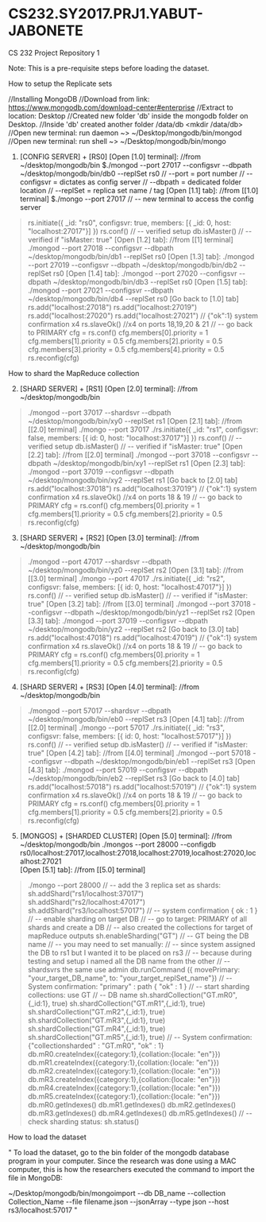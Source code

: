 # CS232.SY2017.PRJ1.YABUT-JABONETE
CS 232 Project Repository 1

Note: This is a pre-requisite steps before loading the dataset.

How to setup the Replicate sets

//Installing MongoDB
	//Download from link: https://www.mongodb.com/download-center#enterprise 
	//Extract to location: Desktop <created new folder for it> 
	//Created new folder 'db' inside the mongodb folder on Desktop. 
	//Inside 'db' created another folder /data/db <mkdir /data/db> 
//Open new terminal: run daemon ~> ~/Desktop/mongodb/bin/mongod 
//Open new terminal: run shell ~> ~/Desktop/mongodb/bin/mongo 

1. [CONFIG SERVER] + [RS0]
[Open [1.0] terminal]: //from ~/desktop/mongodb/bin 
$./mongod --port 27017 --configsvr --dbpath ~/desktop/mongodb/bin/db0 --replSet rs0 
// --port = port number 
// --configsvr = dictates as config server 
// --dbpath = dedicated folder location 
// --replSet = replica set name / tag 
[Open [1.1] tab]: //from [[1.0] terminal]
$./mongo --port 27017 
// -- new terminal to access the config server 

>rs.initiate({
		_id: "rs0", configsvr: true, members: 
		[{ _id: 0, host: "localhost:27017"}]
	})
> rs.conf() 
// -- verified setup 
> db.isMaster() 
// -- verified if "isMaster: true" 
[Open [1.2] tab]: //from [[1] terminal]
> ./mongod --port 27018 --configsvr --dbpath ~/desktop/mongodb/bin/db1 --replSet rs0 
[Open [1.3] tab]: 
> ./mongod --port 27019 --configsvr --dbpath ~/desktop/mongodb/bin/db2 --replSet rs0 
[Open [1.4] tab]: 
> ./mongod --port 27020 --configsvr --dbpath ~/desktop/mongodb/bin/db3 --replSet rs0 
[Open [1.5] tab]: 
> ./mongod --port 27021 --configsvr --dbpath ~/desktop/mongodb/bin/db4 --replSet rs0 
[Go back to [1.0] tab]
> rs.add("localhost:27018")
> rs.add("localhost:27019")
> rs.add("localhost:27020")
> rs.add("localhost:27021")
// {"ok":1} system confirmation x4 
> rs.slaveOk() //x4 on ports 18,19,20 & 21
// -- go back to PRIMARY
> cfg = rs.conf()
> cfg.members[0].priority = 1
> cfg.members[1].priority = 0.5
> cfg.members[2].priority = 0.5
> cfg.members[3].priority = 0.5
> cfg.members[4].priority = 0.5
> rs.reconfig(cfg) 


How to shard the MapReduce collection

2. [SHARD SERVER] + [RS1]
[Open [2.0] terminal]: //from ~/desktop/mongodb/bin 
> ./mongod --port 37017 --shardsvr --dbpath ~/desktop/mongodb/bin/xy0 --replSet rs1 
[Open [2.1] tab]: //from [[2.0] terminal]
> ./mongo --port 37017 
> ./rs.initiate({ 
		_id: "rs1", configsvr: false, members: 
		[{ id: 0, host: "localhost:37017"}]
	})
> rs.conf()
// -- verified setup 
> db.isMaster() 
// -- verified if "isMaster: true"
[Open [2.2] tab]: //from [[2.0] terminal]
> ./mongod --port 37018 --configsvr --dbpath ~/desktop/mongodb/bin/xy1 --replSet rs1 
[Open [2.3] tab]: 
> ./mongod --port 37019 --configsvr --dbpath ~/desktop/mongodb/bin/xy2 --replSet rs1 
[Go back to [2.0] tab]
> rs.add("localhost:37018")
> rs.add("localhost:37019")
// {"ok":1} system confirmation x4 
> rs.slaveOk() //x4 on ports 18 & 19
// -- go back to PRIMARY
> cfg = rs.conf()
> cfg.members[0].priority = 1
> cfg.members[1].priority = 0.5
> cfg.members[2].priority = 0.5
> rs.reconfig(cfg) 

3. [SHARD SERVER] + [RS2]
[Open [3.0] terminal]: //from ~/desktop/mongodb/bin 
> ./mongod --port 47017 --shardsvr --dbpath ~/desktop/mongodb/bin/yz0 --replSet rs2 
[Open [3.1] tab]: //from [[3.0] terminal]
> ./mongo --port 47017 
> ./rs.initiate({ 
		_id: "rs2", configsvr: false, members: 
		[{ id: 0, host: "localhost:47017"}]
	})
> rs.conf()
// -- verified setup 
> db.isMaster() 
// -- verified if "isMaster: true"
[Open [3.2] tab]: //from [[3.0] terminal]
> ./mongod --port 37018 --configsvr --dbpath ~/desktop/mongodb/bin/yz1 --replSet rs2
[Open [3.3] tab]: 
> ./mongod --port 37019 --configsvr --dbpath ~/desktop/mongodb/bin/yz2 --replSet rs2 
[Go back to [3.0] tab]
> rs.add("localhost:47018")
> rs.add("localhost:47019")
// {"ok":1} system confirmation x4 
> rs.slaveOk() //x4 on ports 18 & 19
// -- go back to PRIMARY
> cfg = rs.conf()
> cfg.members[0].priority = 1
> cfg.members[1].priority = 0.5
> cfg.members[2].priority = 0.5
> rs.reconfig(cfg) 

4. [SHARD SERVER] + [RS3]
[Open [4.0] terminal]: //from ~/desktop/mongodb/bin 
> ./mongod --port 57017 --shardsvr --dbpath ~/desktop/mongodb/bin/eb0 --replSet rs3 
[Open [4.1] tab]: //from [[2.0] terminal]
> ./mongo --port 57017 
> ./rs.initiate({ 
		_id: "rs3", configsvr: false, members: 
		[{ id: 0, host: "localhost:57017"}]
	})
> rs.conf()
// -- verified setup 
> db.isMaster() 
// -- verified if "isMaster: true"
[Open [4.2] tab]: //from [[4.0] terminal]
> ./mongod --port 57018 --configsvr --dbpath ~/desktop/mongodb/bin/eb1 --replSet rs3 
[Open [4.3] tab]: 
> ./mongod --port 57019 --configsvr --dbpath ~/desktop/mongodb/bin/eb2 --replSet rs3 
[Go back to [4.0] tab]
> rs.add("localhost:57018")
> rs.add("localhost:57019")
// {"ok":1} system confirmation x4 
> rs.slaveOk() //x4 on ports 18 & 19
// -- go back to PRIMARY
> cfg = rs.conf()
> cfg.members[0].priority = 1
> cfg.members[1].priority = 0.5
> cfg.members[2].priority = 0.5
> rs.reconfig(cfg) 

5. [MONGOS] + [SHARDED CLUSTER] 
[Open [5.0] terminal]: //from ~/desktop/mongodb/bin 
./mongos --port 28000 --configdb rs0/localhost:27017,localhost:27018,localhost:27019,localhost:27020,localhost:27021  
[Open [5.1] tab]: //from [[5.0] terminal]
> ./mongo --port 28000 
// -- add the 3 replica set as shards: 
> sh.addShard("rs1/localhost:37017")
> sh.addShard("rs2/localhost:47017") 
> sh.addShard("rs3/localhost:57017")
// -- system confirmation { ok : 1 }
// -- enable sharding on target DB 
// -- go to target: PRIMARY of all shards and create a DB
// -- also created the collections for target of mapReduce outputs 
> sh.enableSharding("GT") 
// -- GT being the DB name 
// -- you may need to set manually: 
// -- since system assigned the DB to rs1 but I wanted it to be placed on rs3 
// -- because during testing and setup i named all the DB name from the other 
// -- shardsvrs the same
> use admin 
> db.runCommand ({ movePrimary: "your_target_DB_name", to: "your_target_replSet_name"})
// -- System confirmation: "primary" : path { "ok" : 1 } 
// -- start sharding collections: 
> use GT // -- DB name
> sh.shardCollection("GT.mR0",{_id:1}, true)
> sh.shardCollection("GT.mR1",{_id:1}, true)
> sh.shardCollection("GT.mR2",{_id:1}, true)
> sh.shardCollection("GT.mR3",{_id:1}, true)
> sh.shardCollection("GT.mR4",{_id:1}, true)
> sh.shardCollection("GT.mR5",{_id:1}, true)
// -- System confirmation: {"collectionsharded" : "GT.mR0", "ok" : 1}
> db.mR0.createIndex({category:1},{collation:{locale: "en"}})
> db.mR1.createIndex({category:1},{collation:{locale: "en"}})
> db.mR2.createIndex({category:1},{collation:{locale: "en"}})
> db.mR3.createIndex({category:1},{collation:{locale: "en"}})
> db.mR4.createIndex({category:1},{collation:{locale: "en"}})
> db.mR5.createIndex({category:1},{collation:{locale: "en"}})
> db.mR0.getIndexes()
> db.mR1.getIndexes()
> db.mR2.getIndexes()
> db.mR3.getIndexes()
> db.mR4.getIndexes()
> db.mR5.getIndexes()
// -- check sharding status: 
> sh.status() 


How to load the dataset

" To load the dataset, go to the bin folder of the mongodb database program in your computer. 
Since the research was done using a MAC computer, this is how the researchers executed the 
command to import the file in MongoDB: 

~/Desktop/mongodb/bin/mongoimport --db DB_name --collection Collection_Name 
--file filename.json --jsonArray --type json --host rs3/localhost:57017 "

